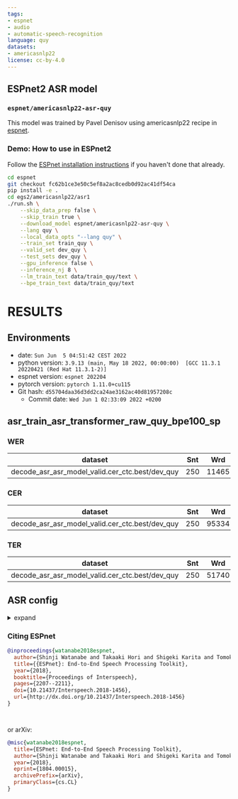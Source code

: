 ```yaml
---
tags:
- espnet
- audio
- automatic-speech-recognition
language: quy
datasets:
- americasnlp22
license: cc-by-4.0
---
```


## ESPnet2 ASR model 

### `espnet/americasnlp22-asr-quy`

This model was trained by Pavel Denisov using americasnlp22 recipe in [espnet](https://github.com/espnet/espnet/).

### Demo: How to use in ESPnet2

Follow the [ESPnet installation instructions](https://espnet.github.io/espnet/installation.html)
if you haven't done that already.

```bash
cd espnet
git checkout fc62b1ce3e50c5ef8a2ac8cedb0d92ac41df54ca
pip install -e .
cd egs2/americasnlp22/asr1
./run.sh \
    --skip_data_prep false \
    --skip_train true \
    --download_model espnet/americasnlp22-asr-quy \
    --lang quy \
    --local_data_opts "--lang quy" \
    --train_set train_quy \
    --valid_set dev_quy \
    --test_sets dev_quy \
    --gpu_inference false \
    --inference_nj 8 \
    --lm_train_text data/train_quy/text \
    --bpe_train_text data/train_quy/text
```

<!-- Generated by scripts/utils/show_asr_result.sh -->
# RESULTS
## Environments
- date: `Sun Jun  5 04:51:42 CEST 2022`
- python version: `3.9.13 (main, May 18 2022, 00:00:00)  [GCC 11.3.1 20220421 (Red Hat 11.3.1-2)]`
- espnet version: `espnet 202204`
- pytorch version: `pytorch 1.11.0+cu115`
- Git hash: `d55704daa36d3dd2ca24ae3162ac40d81957208c`
  - Commit date: `Wed Jun 1 02:33:09 2022 +0200`

## asr_train_asr_transformer_raw_quy_bpe100_sp
### WER

|dataset|Snt|Wrd|Corr|Sub|Del|Ins|Err|S.Err|
|---|---|---|---|---|---|---|---|---|
|decode_asr_asr_model_valid.cer_ctc.best/dev_quy|250|11465|18.7|67.0|14.3|4.3|85.6|100.0|

### CER

|dataset|Snt|Wrd|Corr|Sub|Del|Ins|Err|S.Err|
|---|---|---|---|---|---|---|---|---|
|decode_asr_asr_model_valid.cer_ctc.best/dev_quy|250|95334|78.6|8.0|13.4|10.1|31.5|100.0|

### TER

|dataset|Snt|Wrd|Corr|Sub|Del|Ins|Err|S.Err|
|---|---|---|---|---|---|---|---|---|
|decode_asr_asr_model_valid.cer_ctc.best/dev_quy|250|51740|64.7|18.6|16.7|9.7|45.0|100.0|

## ASR config

<details><summary>expand</summary>

```
config: conf/train_asr_transformer.yaml
print_config: false
log_level: INFO
dry_run: false
iterator_type: sequence
output_dir: exp/asr_train_asr_transformer_raw_quy_bpe100_sp
ngpu: 1
seed: 0
num_workers: 1
num_att_plot: 3
dist_backend: nccl
dist_init_method: env://
dist_world_size: null
dist_rank: null
local_rank: 0
dist_master_addr: null
dist_master_port: null
dist_launcher: null
multiprocessing_distributed: false
unused_parameters: false
sharded_ddp: false
cudnn_enabled: true
cudnn_benchmark: false
cudnn_deterministic: true
collect_stats: false
write_collected_feats: false
max_epoch: 15
patience: null
val_scheduler_criterion:
- valid
- loss
early_stopping_criterion:
- valid
- loss
- min
best_model_criterion:
-   - valid
    - cer_ctc
    - min
keep_nbest_models: 1
nbest_averaging_interval: 0
grad_clip: 5.0
grad_clip_type: 2.0
grad_noise: false
accum_grad: 1
no_forward_run: false
resume: true
train_dtype: float32
use_amp: false
log_interval: null
use_matplotlib: true
use_tensorboard: true
use_wandb: false
wandb_project: null
wandb_id: null
wandb_entity: null
wandb_name: null
wandb_model_log_interval: -1
detect_anomaly: false
pretrain_path: null
init_param: []
ignore_init_mismatch: false
freeze_param:
- frontend.upstream.model.feature_extractor
- frontend.upstream.model.encoder.layers.0
- frontend.upstream.model.encoder.layers.1
- frontend.upstream.model.encoder.layers.2
- frontend.upstream.model.encoder.layers.3
- frontend.upstream.model.encoder.layers.4
- frontend.upstream.model.encoder.layers.5
- frontend.upstream.model.encoder.layers.6
- frontend.upstream.model.encoder.layers.7
- frontend.upstream.model.encoder.layers.8
- frontend.upstream.model.encoder.layers.9
- frontend.upstream.model.encoder.layers.10
- frontend.upstream.model.encoder.layers.11
- frontend.upstream.model.encoder.layers.12
- frontend.upstream.model.encoder.layers.13
- frontend.upstream.model.encoder.layers.14
- frontend.upstream.model.encoder.layers.15
- frontend.upstream.model.encoder.layers.16
- frontend.upstream.model.encoder.layers.17
- frontend.upstream.model.encoder.layers.18
- frontend.upstream.model.encoder.layers.19
- frontend.upstream.model.encoder.layers.20
- frontend.upstream.model.encoder.layers.21
num_iters_per_epoch: null
batch_size: 20
valid_batch_size: null
batch_bins: 200000
valid_batch_bins: null
train_shape_file:
- exp/asr_stats_raw_quy_bpe100_sp/train/speech_shape
- exp/asr_stats_raw_quy_bpe100_sp/train/text_shape.bpe
valid_shape_file:
- exp/asr_stats_raw_quy_bpe100_sp/valid/speech_shape
- exp/asr_stats_raw_quy_bpe100_sp/valid/text_shape.bpe
batch_type: numel
valid_batch_type: null
fold_length:
- 80000
- 150
sort_in_batch: descending
sort_batch: descending
multiple_iterator: false
chunk_length: 500
chunk_shift_ratio: 0.5
num_cache_chunks: 1024
train_data_path_and_name_and_type:
-   - dump/raw/train_quy_sp/wav.scp
    - speech
    - sound
-   - dump/raw/train_quy_sp/text
    - text
    - text
valid_data_path_and_name_and_type:
-   - dump/raw/dev_quy/wav.scp
    - speech
    - sound
-   - dump/raw/dev_quy/text
    - text
    - text
allow_variable_data_keys: false
max_cache_size: 0.0
max_cache_fd: 32
valid_max_cache_size: null
optim: adamw
optim_conf:
    lr: 0.0001
scheduler: warmuplr
scheduler_conf:
    warmup_steps: 300
token_list:
- <blank>
- <unk>
- ▁
- a
- n
- y
- u
- qa
- s
- ta
- q
- ri
- ku
- i
- kuna
- r
- m
- e
- cha
- pi
- pa
- o
- lla
- na
- ▁kay
- ▁ka
- ▁chay
- c
- chu
- ki
- ▁wa
- ña
- w
- ▁pa
- ra
- si
- man
- pas
- sqa
- l
- tu
- nku
- ▁ma
- yku
- taq
- ▁a
- ▁ima
- d
- ti
- chi
- manta
- ya
- ka
- mi
- h
- p
- wan
- nchik
- ll
- chkan
- spa
- ▁ha
- ▁ni
- pu
- yta
- chik
- mun
- ni
- paq
- sun
- ▁mana
- ▁wi
- k
- ▁allin
- ▁ancha
- ▁hina
- rí
- ▁punchaw
- ▁yacha
- ▁llaqta
- ñ
- ynin
- ▁rima
- b
- ▁huk
- skan
- ''''
- g
- j
- z
- á
- ó
- í
- ú
- f
- v
- t
- x
- é
- <sos/eos>
init: null
input_size: null
ctc_conf:
    dropout_rate: 0.0
    ctc_type: builtin
    reduce: true
    ignore_nan_grad: true
joint_net_conf: null
use_preprocessor: true
token_type: bpe
bpemodel: data/quy_token_list/bpe_unigram100/bpe.model
non_linguistic_symbols: null
cleaner: null
g2p: null
speech_volume_normalize: null
rir_scp: null
rir_apply_prob: 1.0
noise_scp: null
noise_apply_prob: 1.0
noise_db_range: '13_15'
frontend: s3prl
frontend_conf:
    frontend_conf:
        upstream: wav2vec2_url
        upstream_ckpt: https://dl.fbaipublicfiles.com/fairseq/wav2vec/xlsr2_300m.pt
    download_dir: ./hub
    multilayer_feature: true
    fs: 16k
specaug: null
specaug_conf: {}
normalize: utterance_mvn
normalize_conf: {}
model: espnet
model_conf:
    ctc_weight: 1.0
    lsm_weight: 0.0
    length_normalized_loss: false
    extract_feats_in_collect_stats: false
preencoder: linear
preencoder_conf:
    input_size: 1024
    output_size: 80
encoder: transformer
encoder_conf:
    input_layer: conv2d2
    num_blocks: 1
    linear_units: 2048
    dropout_rate: 0.2
    output_size: 256
    attention_heads: 8
    attention_dropout_rate: 0.2
postencoder: null
postencoder_conf: {}
decoder: rnn
decoder_conf: {}
required:
- output_dir
- token_list
version: '202204'
distributed: false
```

</details>



### Citing ESPnet

```BibTex
@inproceedings{watanabe2018espnet,
  author={Shinji Watanabe and Takaaki Hori and Shigeki Karita and Tomoki Hayashi and Jiro Nishitoba and Yuya Unno and Nelson Yalta and Jahn Heymann and Matthew Wiesner and Nanxin Chen and Adithya Renduchintala and Tsubasa Ochiai},
  title={{ESPnet}: End-to-End Speech Processing Toolkit},
  year={2018},
  booktitle={Proceedings of Interspeech},
  pages={2207--2211},
  doi={10.21437/Interspeech.2018-1456},
  url={http://dx.doi.org/10.21437/Interspeech.2018-1456}
}




```

or arXiv:

```bibtex
@misc{watanabe2018espnet,
  title={ESPnet: End-to-End Speech Processing Toolkit}, 
  author={Shinji Watanabe and Takaaki Hori and Shigeki Karita and Tomoki Hayashi and Jiro Nishitoba and Yuya Unno and Nelson Yalta and Jahn Heymann and Matthew Wiesner and Nanxin Chen and Adithya Renduchintala and Tsubasa Ochiai},
  year={2018},
  eprint={1804.00015},
  archivePrefix={arXiv},
  primaryClass={cs.CL}
}
```

